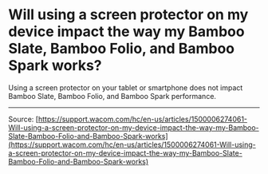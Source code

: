# Will using a screen protector on my device impact the way my Bamboo Slate, Bamboo Folio, and Bamboo Spark works?

Using a screen protector on your tablet or smartphone does not impact Bamboo Slate, Bamboo Folio, and Bamboo Spark performance.

---
Source: [https://support.wacom.com/hc/en-us/articles/1500006274061-Will-using-a-screen-protector-on-my-device-impact-the-way-my-Bamboo-Slate-Bamboo-Folio-and-Bamboo-Spark-works](https://support.wacom.com/hc/en-us/articles/1500006274061-Will-using-a-screen-protector-on-my-device-impact-the-way-my-Bamboo-Slate-Bamboo-Folio-and-Bamboo-Spark-works)
